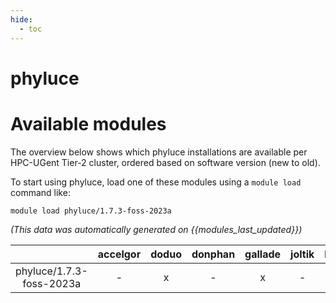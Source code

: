 ```yaml
---
hide:
  - toc
---
```


phyluce
=======

# Available modules


The overview below shows which phyluce installations are available per HPC-UGent Tier-2 cluster, ordered based on software version (new to old).

To start using phyluce, load one of these modules using a `module load` command like:

```shell
module load phyluce/1.7.3-foss-2023a
```

*(This data was automatically generated on {{modules_last_updated}})*  

| |accelgor|doduo|donphan|gallade|joltik|litleo|shinx|
| :---: | :---: | :---: | :---: | :---: | :---: | :---: | :---: |
|phyluce/1.7.3-foss-2023a|-|x|-|x|-|-|-|
